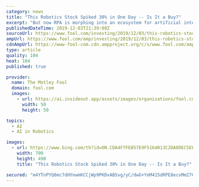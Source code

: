 ```yaml
---
category: news
title: "This Robotics Stock Spiked 30% in One Day -- Is It a Buy?"
excerpt: "But now RPA is morphing into an ecosystem for artificial intelligence. For instance, using RPA, a chatbot will interact with customers on its own. If the software can't solve the problem, then an employee will be notified. Right now, the market for Robotic Process Automation is quite small, approximately $1.5 billion in 2018. Forrester ..."
publishedDateTime: 2019-12-03T21:39:00Z
sourceUrl: https://www.fool.com/investing/2019/12/03/this-robotics-stock-spiked-30-in-one-day-is-it-buy.aspx
ampUrl: https://www.fool.com/amp/investing/2019/12/03/this-robotics-stock-spiked-30-in-one-day-is-it-buy.aspx
cdnAmpUrl: https://www-fool-com.cdn.ampproject.org/c/s/www.fool.com/amp/investing/2019/12/03/this-robotics-stock-spiked-30-in-one-day-is-it-buy.aspx
type: article
quality: 104
heat: 104
published: true

provider:
  name: The Motley Fool
  domain: fool.com
  images:
    - url: https://ai.insideout.app/assets/images/organizations/fool.com-50x50.jpg
      width: 50
      height: 50

topics:
  - AI
  - AI in Robotics

images:
  - url: https://www.bing.com/th?id=ON.CDA4F7FEB57E9F5164013C2DA8DEC5EF
    width: 700
    height: 490
    title: "This Robotics Stock Spiked 30% in One Day -- Is It a Buy?"

secured: "m4YTnPYQ6mc7dHYewmKCCjWp9PKDvABSvg/yC/dwG+YeM415dRPE8ecvMm27ClHq/+1KW5ny8y1ZWL+arV9spWObWdbP5mtmgJt83vOFkmpicK1fF9wnQ3qooByAyBAr/2JN2pNt+oU2reLa8aZM6dEXmAkLciTlAXCQP08Dmx+C2p0+LQRALeHisuBolCks0LzVl9+uCgFj/TalgwLbDZU1PfGifdOym4DQZ5YPU5J0JjprJ5RiR7EHTIQUsV0fB005apwaH1mCvqtBSuFmDg==;eGmvokHcci/O3YZRm2xtAQ=="
---
```


